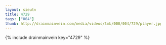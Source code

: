 ```yaml
--- 
layout: sieutv
title: 4729
tags: ["004"]
thumb: http://drainmainvein.com/media/videos/tmb/000/004/729/player.jpg
---
```

{% include drainmainvein key="4729" %} 
